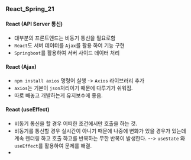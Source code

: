 ### React_Spring_21

#### React (API Server 통신)
- 대부분의 프론트엔드는 비동기 통신을 필요로함
- `React`도 서버 데이터를 `Ajax`를 활용 하여 기능 구현
- `Springboot`를 활용하여 서버 사이드 데이터 처리

#### React (Ajax)
- `npm install axios` 명령어 실행 -> `Axios` 라이브러리 추가
- `axios`는 기본이 `json`처리이기 때문에 다루기가 쉬워짐.
- 따로 빼놓고 개발하는게 유지보수에 좋음.

#### React (useEffect)
- 비동기 통신을 할 경우 어떠한 조건에서만 호출을 하는 것.
- 비동기를 통신할 경우 실시간이 아니기 때문에 나중에 변화가 있을 경우가 있는데 계속 렌더링 하고 호출 하고를 반복하는 무한 반복이 발생한다. --> `useState` 와 `useEffect`를 활용하여 문제를 해결.
- 